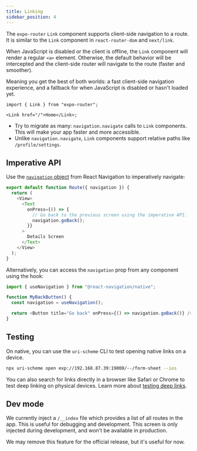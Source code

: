 ```yaml
---
title: Linking
sidebar_position: 4
---
```


The `expo-router` `Link` component supports client-side navigation to a route. It is similar to the `Link` component in `react-router-dom` and `next/link`.

When JavaScript is disabled or the client is offline, the `Link` component will render a regular `<a>` element. Otherwise, the default behavior will be intercepted and the client-side router will navigate to the route (faster and smoother).

Meaning you get the best of both worlds: a fast client-side navigation experience, and a fallback for when JavaScript is disabled or hasn't loaded yet.

```tsx
import { Link } from "expo-router";

<Link href="/">Home</Link>;
```

- Try to migrate as many: `navigation.navigate` calls to `Link` components. This will make your app faster and more accessible.
- Unlike `navigation.navigate`, `Link` components support relative paths like `/profile/settings`.

## Imperative API

Use the [`navigation` object](https://reactnavigation.org/docs/navigation-prop) from React Navigation to imperatively navigate:

```js
export default function Route({ navigation }) {
  return (
    <View>
      <Text
        onPress={() => {
          // Go back to the previous screen using the imperative API.
          navigation.goBack();
        }}
      >
        Details Screen
      </Text>
    </View>
  );
}
```

Alternatively, you can access the `navigation` prop from any component using the hook:

```js
import { useNavigation } from "@react-navigation/native";

function MyBackButton() {
  const navigation = useNavigation();

  return <Button title="Go back" onPress={() => navigation.goBack()} />;
}
```

## Testing

On native, you can use the `uri-scheme` CLI to test opening native links on a device.

```bash
npx uri-scheme open exp://192.168.87.39:19000/--/form-sheet --ios
```

You can also search for links directly in a browser like Safari or Chrome to test deep linking on physical devices. Learn more about [testing deep links](https://reactnavigation.org/docs/deep-linking).

## Dev mode

We currently inject a `/__index` file which provides a list of all routes in the app. This is useful for debugging and development. This screen is only injected during development, and won't be available in production.

We may remove this feature for the official release, but it's useful for now.
